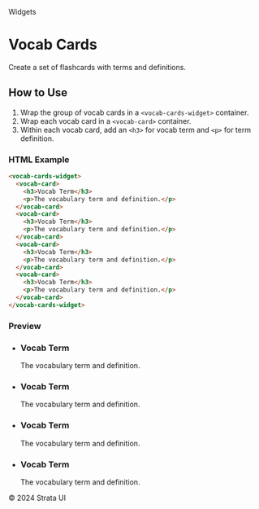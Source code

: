 <p class="section-text">Widgets</p>

# Vocab Cards

Create a set of flashcards with terms and definitions.

## How to Use

1. Wrap the group of vocab cards in a `<vocab-cards-widget>` container.
2. Wrap each vocab card in a `<vocab-card>` container.
3. Within each vocab card, add an `<h3>` for vocab term and `<p>` for term definition.

### HTML Example

```html
<vocab-cards-widget>
  <vocab-card>
    <h3>Vocab Term</h3>
    <p>The vocabulary term and definition.</p>
  </vocab-card>
  <vocab-card>
    <h3>Vocab Term</h3>
    <p>The vocabulary term and definition.</p>
  </vocab-card>
  <vocab-card>
    <h3>Vocab Term</h3>
    <p>The vocabulary term and definition.</p>
  </vocab-card>
  <vocab-card>
    <h3>Vocab Term</h3>
    <p>The vocabulary term and definition.</p>
  </vocab-card>
</vocab-cards-widget>
```

### Preview

<div class="example-container">
<ul class="vocab-cards-widget">
  <li>
    <h3>Vocab Term</h3>
    <p>The vocabulary term and definition.</p>
  </li>
  <li>
    <h3>Vocab Term</h3>
    <p>The vocabulary term and definition.</p>
  </li>
  <li>
    <h3>Vocab Term</h3>
    <p>The vocabulary term and definition.</p>
  </li>
  <li>
    <h3>Vocab Term</h3>
    <p>The vocabulary term and definition.</p>
  </li>
</ul>
</div>

  <div class="footer">
    <p>&copy; 2024 Strata UI</p>
  </div>
